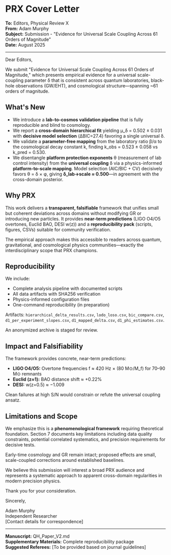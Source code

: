 # PRX Cover Letter

**To:** Editors, Physical Review X  
**From:** Adam Murphy  
**Subject:** Submission - "Evidence for Universal Scale Coupling Across 61 Orders of Magnitude"  
**Date:** August 2025  

---

Dear Editors,

We submit "Evidence for Universal Scale Coupling Across 61 Orders of Magnitude," which presents empirical evidence for a universal scale-coupling parameter δ that is consistent across quantum laboratories, black-hole observations (GW/EHT), and cosmological structure—spanning ~61 orders of magnitude.

## What's New

* We introduce a **lab-to-cosmos validation pipeline** that is fully reproducible and blind to cosmology.
* We report a **cross-domain hierarchical fit** yielding μ_δ = 0.502 ± 0.031 with **decisive model selection** (ΔBIC=27.4) favoring a single universal δ.
* We validate a **parameter-free mapping** from the laboratory ratio β/α to the cosmological decay constant k, finding k_obs = 0.523 ± 0.058 vs k_pred = 0.530.
* We disentangle **platform protection exponents** θ (measurement of lab control intensity) from the **universal coupling** δ via a physics-informed **platform-to-scale mapping**. Model selection (AIC/BIC + CV) decisively favors θ = δ × φ, giving **δ_lab→scale ≈ 0.500**—in agreement with the cross-domain posterior.

## Why PRX

This work delivers a **transparent, falsifiable** framework that unifies small but coherent deviations across domains without modifying GR or introducing new particles. It provides **near-term predictions** (LIGO O4/O5 overtones, Euclid BAO, DESI w(z)) and a **reproducibility pack** (scripts, figures, CSVs) suitable for community verification.

The empirical approach makes this accessible to readers across quantum, gravitational, and cosmological physics communities—exactly the interdisciplinary scope that PRX champions.

## Reproducibility

We include:
- Complete analysis pipeline with documented scripts
- All data artifacts with SHA256 verification 
- Physics-informed configuration files
- One-command reproducibility (in preparation)

Artifacts: `hierarchical_delta_results.csv`, `lodo_loso.csv`, `bic_compare.csv`, `d1_per_experiment_slopes.csv`, `d1_mapped_delta.csv`, `d1_phi_estimates.csv`. 

An anonymized archive is staged for review.

## Impact and Falsifiability

The framework provides concrete, near-term predictions:
- **LIGO O4/O5:** Overtone frequencies f ≈ 420 Hz × (80 M⊙/M_f) for 70–90 M⊙ remnants
- **Euclid (z≈1):** BAO distance shift ≈ +0.22% 
- **DESI:** w(z=0.5) ≈ −1.009

Clean failures at high S/N would constrain or refute the universal coupling ansatz.

## Limitations and Scope

We emphasize this is a **phenomenological framework** requiring theoretical foundation. Section 7 documents key limitations including data quality constraints, potential correlated systematics, and precision requirements for decisive tests. 

Early-time cosmology and GR remain intact; proposed effects are small, scale-coupled corrections around established baselines.

We believe this submission will interest a broad PRX audience and represents a systematic approach to apparent cross-domain regularities in modern precision physics.

Thank you for your consideration.

Sincerely,

Adam Murphy  
Independent Researcher  
[Contact details for correspondence]

---

**Manuscript:** QH_Paper_V2.md  
**Supplementary Materials:** Complete reproducibility package  
**Suggested Referees:** [To be provided based on journal guidelines]